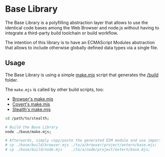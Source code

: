 
# Base Library

The Base Library is a polyfilling abstraction layer that allows to use the
identical code bases among the Web Browser and node.js without having to
integrate a third-party build toolchain or build workflow.

The intention of this library is to have an ECMAScript Modules abstraction
that allows to include otherwise globally defined data types via a single
file.


## Usage

The Base Library is using a simple [make.mjs](./make.mjs) script that
generates the [/build](./build) folder.

The `make.mjs` is called by other build scripts, too:

- [Browser's make.mjs](../browser/make.mjs)
- [Covert's make.mjs](../covert/make.mjs)
- [Stealth's make.mjs](../stealth/make.mjs)


```bash
cd /path/to/stealth;

# Build the Base Library
node ./base/make.mjs;

# Afterwards, simply copy/paste the generated ESM module and use import syntax
# cp ./base/build/browser.mjs ./to/a/browser/project/extern/base.mjs;
# cp ./base/build/node.mjs    ./to/a/node/project/extern/base.mjs;
```

